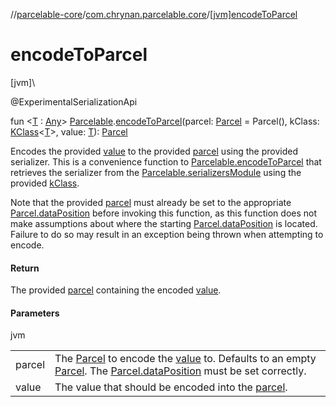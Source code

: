 //[parcelable-core](../../index.md)/[com.chrynan.parcelable.core](index.md)/[[jvm]encodeToParcel]([jvm]encode-to-parcel.md)

# encodeToParcel

[jvm]\

@ExperimentalSerializationApi

fun &lt;[T]([jvm]encode-to-parcel.md) : [Any](https://kotlinlang.org/api/latest/jvm/stdlib/kotlin/-any/index.html)&gt; [Parcelable](-parcelable/index.md#1131268509%2FMain%2F1959883941).[encodeToParcel]([jvm]encode-to-parcel.md)(parcel: [Parcel](../../../parcelable-core/parcelable-core/com.chrynan.parcelable.core/-parcel/index.md) = Parcel(), kClass: [KClass](https://kotlinlang.org/api/latest/jvm/stdlib/kotlin.reflect/-k-class/index.html)&lt;[T]([jvm]encode-to-parcel.md)&gt;, value: [T]([jvm]encode-to-parcel.md)): [Parcel](../../../parcelable-core/parcelable-core/com.chrynan.parcelable.core/-parcel/index.md)

Encodes the provided [value]([jvm]encode-to-parcel.md) to the provided [parcel]([jvm]encode-to-parcel.md) using the provided serializer. This is a convenience function to [Parcelable.encodeToParcel](../../../parcelable-core/parcelable-core/com.chrynan.parcelable.core/-parcelable/encode-to-parcel.md) that retrieves the serializer from the [Parcelable.serializersModule](../../../parcelable-core/parcelable-core/com.chrynan.parcelable.core/-parcelable/serializers-module.md) using the provided [kClass]([jvm]encode-to-parcel.md).

Note that the provided [parcel]([jvm]encode-to-parcel.md) must already be set to the appropriate [Parcel.dataPosition](../../../parcelable-core/parcelable-core/com.chrynan.parcelable.core/-parcel/data-position.md) before invoking this function, as this function does not make assumptions about where the starting [Parcel.dataPosition](../../../parcelable-core/parcelable-core/com.chrynan.parcelable.core/-parcel/data-position.md) is located. Failure to do so may result in an exception being thrown when attempting to encode.

#### Return

The provided [parcel]([jvm]encode-to-parcel.md) containing the encoded [value]([jvm]encode-to-parcel.md).

#### Parameters

jvm

| | |
|---|---|
| parcel | The [Parcel](../../../parcelable-core/parcelable-core/com.chrynan.parcelable.core/-parcel/index.md) to encode the [value]([jvm]encode-to-parcel.md) to. Defaults to an empty [Parcel](../../../parcelable-core/parcelable-core/com.chrynan.parcelable.core/-parcel/index.md). The [Parcel.dataPosition](../../../parcelable-core/parcelable-core/com.chrynan.parcelable.core/-parcel/data-position.md) must be set correctly. |
| value | The value that should be encoded into the [parcel]([jvm]encode-to-parcel.md). |
